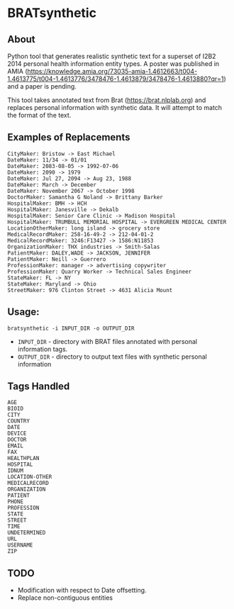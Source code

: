 # BRATsynthetic

## About

Python tool that generates realistic synthetic text for a superset of I2B2 2014 personal health information entity types. A poster was published in AMIA (https://knowledge.amia.org/73035-amia-1.4612663/t004-1.4613775/t004-1.4613776/3478476-1.4613879/3478476-1.4613880?qr=1) and a paper is pending.

This tool takes annotated text from Brat (https://brat.nlplab.org) and replaces personal information with synthetic data. It will attempt to match the format of the text.

## Examples of Replacements

```
CityMaker: Bristow -> East Michael
DateMaker: 11/34 -> 01/01
DateMaker: 2083-08-05 -> 1992-07-06
DateMaker: 2090 -> 1979
DateMaker: Jul 27, 2094 -> Aug 23, 1988
DateMaker: March -> December
DateMaker: November 2067 -> October 1998
DoctorMaker: Samantha G Noland -> Brittany Barker
HospitalMaker: BMH -> HCH
HospitalMaker: Janesville -> Dekalb
HospitalMaker: Senior Care Clinic -> Madison Hospital
HospitalMaker: TRUMBULL MEMORIAL HOSPITAL -> EVERGREEN MEDICAL CENTER
LocationOtherMaker: long island -> grocery store
MedicalRecordMaker: 258-16-49-2 -> 212-04-01-2
MedicalRecordMaker: 3246:F13427 -> 1586:N11853
OrganizationMaker: THX industries -> Smith-Salas
PatientMaker: DALEY,WADE -> JACKSON, JENNIFER
PatientMaker: Neill -> Guerrero
ProfessionMaker: manager -> advertising copywriter
ProfessionMaker: Quarry Worker -> Technical Sales Engineer
StateMaker: FL -> NY
StateMaker: Maryland -> Ohio
StreetMaker: 976 Clinton Street -> 4631 Alicia Mount
```

## Usage:

`bratsynthetic -i INPUT_DIR -o OUTPUT_DIR`

* `INPUT_DIR` - directory with BRAT files annotated with personal information tags.
* `OUTPUT_DIR` - directory to output text files with synthetic personal information

## Tags Handled

```
AGE
BIOID
CITY
COUNTRY
DATE
DEVICE
DOCTOR
EMAIL
FAX
HEALTHPLAN
HOSPITAL
IDNUM
LOCATION-OTHER
MEDICALRECORD
ORGANIZATION
PATIENT
PHONE
PROFESSION
STATE
STREET
TIME
UNDETERMINED
URL
USERNAME
ZIP
```


## TODO
* Modification with respect to Date offsetting.
* Replace non-contiguous entities
